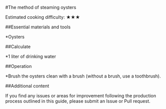 #The method of steaming oysters

Estimated cooking difficulty: ★★★

##Essential materials and tools

*Oysters

##Calculate

*1 liter of drinking water

##Operation

*Brush the oysters clean with a brush (without a brush, use a toothbrush).

##Additional content

If you find any issues or areas for improvement following the production process outlined in this guide, please submit an Issue or Pull request.